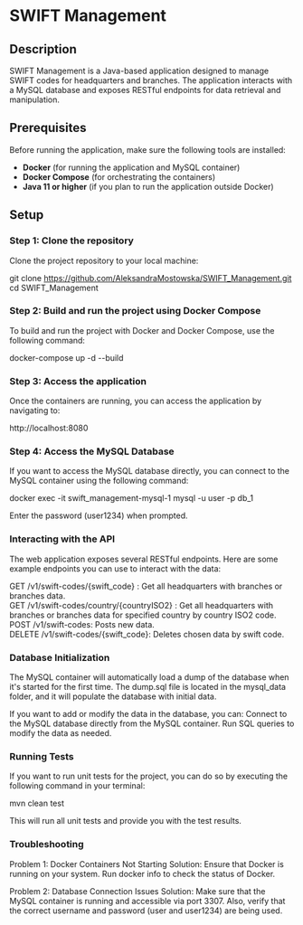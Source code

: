 # SWIFT Management

## Description
SWIFT Management is a Java-based application designed to manage SWIFT codes for headquarters and branches. 
The application interacts with a MySQL database and exposes RESTful endpoints for data retrieval and manipulation.

## Prerequisites
Before running the application, make sure the following tools are installed:
- **Docker** (for running the application and MySQL container)
- **Docker Compose** (for orchestrating the containers)
- **Java 11 or higher** (if you plan to run the application outside Docker)

## Setup

### Step 1: Clone the repository

Clone the project repository to your local machine:

git clone https://github.com/AleksandraMostowska/SWIFT_Management.git
cd SWIFT_Management


### Step 2: Build and run the project using Docker Compose
To build and run the project with Docker and Docker Compose, use the following command:

docker-compose up -d --build


### Step 3: Access the application
Once the containers are running, you can access the application by navigating to:

http://localhost:8080


### Step 4: Access the MySQL Database
If you want to access the MySQL database directly, you can connect to the MySQL container using the following command:

docker exec -it swift_management-mysql-1 mysql -u user -p db_1

Enter the password (user1234) when prompted.


### Interacting with the API
The web application exposes several RESTful endpoints. Here are some example endpoints you can use to interact with the data:

<p>
  GET /v1/swift-codes/{swift_code} : Get all headquarters with branches or branches data.<br>
  GET /v1/swift-codes/country/{countryISO2} : Get all headquarters with branches or branches data for specified country by country ISO2 code.<br>
  POST /v1/swift-codes: Posts new data.<br>
  DELETE /v1/swift-codes/{swift_code}: Deletes chosen data by swift code.<br>
</p>

### Database Initialization
The MySQL container will automatically load a dump of the database when it's started for the first time. 
The dump.sql file is located in the mysql_data folder, and it will populate the database with initial data.

If you want to add or modify the data in the database, you can:
Connect to the MySQL database directly from the MySQL container.
Run SQL queries to modify the data as needed.


### Running Tests
If you want to run unit tests for the project, you can do so by executing the following command in your terminal:

mvn clean test

This will run all unit tests and provide you with the test results.


### Troubleshooting

Problem 1: Docker Containers Not Starting
Solution: Ensure that Docker is running on your system. Run docker info to check the status of Docker.

Problem 2: Database Connection Issues
Solution: Make sure that the MySQL container is running and accessible via port 3307. Also, verify that the correct username and password (user and user1234) are being used.

